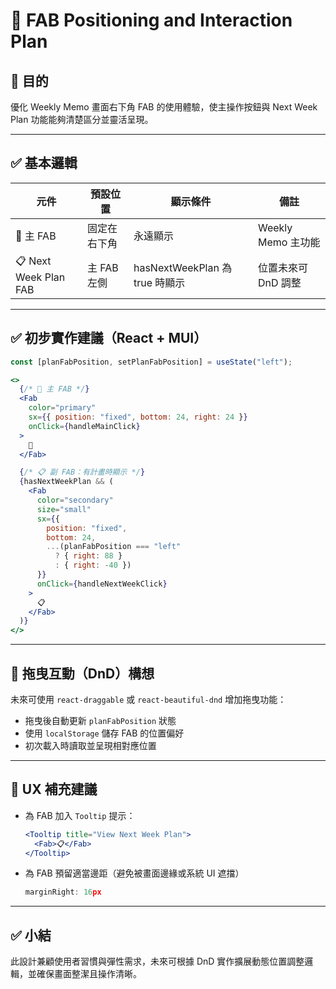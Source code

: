 # 🧭 FAB Positioning and Interaction Plan

## 🎯 目的
優化 Weekly Memo 畫面右下角 FAB 的使用體驗，使主操作按鈕與 Next Week Plan 功能能夠清楚區分並靈活呈現。

---

## ✅ 基本邏輯

| 元件 | 預設位置 | 顯示條件 | 備註 |
|------|------------|------------|------|
| 🎯 主 FAB | 固定在右下角 | 永遠顯示 | Weekly Memo 主功能 |
| 📋 Next Week Plan FAB | 主 FAB 左側 | hasNextWeekPlan 為 true 時顯示 | 位置未來可 DnD 調整 |

---

## ✅ 初步實作建議（React + MUI）

```jsx
const [planFabPosition, setPlanFabPosition] = useState("left");

<>
  {/* 🎯 主 FAB */}
  <Fab
    color="primary"
    sx={{ position: "fixed", bottom: 24, right: 24 }}
    onClick={handleMainClick}
  >
    🎯
  </Fab>

  {/* 📋 副 FAB：有計畫時顯示 */}
  {hasNextWeekPlan && (
    <Fab
      color="secondary"
      size="small"
      sx={{
        position: "fixed",
        bottom: 24,
        ...(planFabPosition === "left"
          ? { right: 88 }
          : { right: -40 })
      }}
      onClick={handleNextWeekClick}
    >
      📋
    </Fab>
  )}
</>
```

---

## 🧩 拖曳互動（DnD）構想

未來可使用 `react-draggable` 或 `react-beautiful-dnd` 增加拖曳功能：

- 拖曳後自動更新 `planFabPosition` 狀態
- 使用 `localStorage` 儲存 FAB 的位置偏好
- 初次載入時讀取並呈現相對應位置

---

## 🔧 UX 補充建議

- 為 FAB 加入 `Tooltip` 提示：
  ```jsx
  <Tooltip title="View Next Week Plan">
    <Fab>📋</Fab>
  </Tooltip>
  ```
- 為 FAB 預留適當邊距（避免被畫面邊緣或系統 UI 遮擋）
  ```js
  marginRight: 16px
  ```

---

## ✅ 小結
此設計兼顧使用者習慣與彈性需求，未來可根據 DnD 實作擴展動態位置調整邏輯，並確保畫面整潔且操作清晰。

